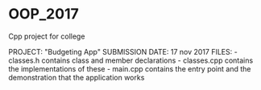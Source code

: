 # OOP_2017
Cpp project for college

PROJECT: "Budgeting App"
SUBMISSION DATE: 17 nov 2017
FILES:
	- classes.h contains class and member declarations
	- classes.cpp contains the implementations of these
	- main.cpp contains the entry point and the demonstration that the application works
